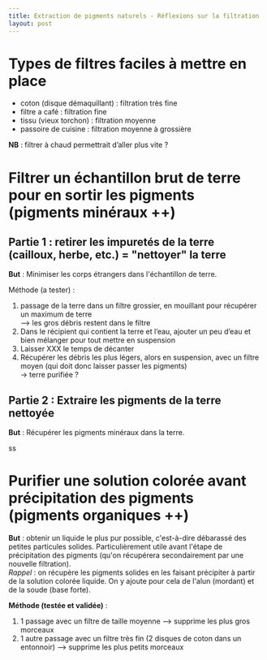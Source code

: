 ```yaml
---
title: Extraction de pigments naturels - Réflexions sur la filtration
layout: post
---
```


#  Types de filtres faciles à mettre en place

- coton (disque démaquillant) : filtration très fine
- filtre a café : filtration fine
- tissu (vieux torchon) : filtration moyenne 
- passoire de cuisine : filtration moyenne à grossière

**NB** : filtrer à chaud permettrait d’aller plus vite ?

# Filtrer un échantillon brut de terre pour en sortir les pigments (pigments minéraux ++)

## Partie 1 : retirer les impuretés de la terre (cailloux, herbe, etc.) = "nettoyer" la terre  

**But** : Minimiser les corps étrangers dans l'échantillon de terre.  

Méthode (a tester) : 
1) passage de la terre dans un filtre grossier, en mouillant pour récupérer un maximum de terre   
  --> les gros débris restent dans le filtre   
2) Dans le récipient qui contient la terre et l’eau, ajouter un peu d’eau et bien mélanger pour tout mettre en suspension  
3) Laisser XXX le temps de décanter  
4) Récupérer les débris les plus légers, alors en suspension, avec un filtre moyen (qui doit donc laisser passer les pigments)  
-> terre purifiée ?  

## Partie 2 : Extraire les pigments de la terre nettoyée

**But** : Récupérer les pigments minéraux dans la terre.  

ss

# Purifier une solution colorée avant précipitation des pigments (pigments organiques ++)

**But** : obtenir un liquide le plus pur possible, c'est-à-dire débarassé des petites particules solides. Particulièrement utile avant l'étape de précipitation des pigments (qu'on récupérera secondairement par une nouvelle filtration).      
*Rappel* : on récupère les pigments solides en les faisant précipiter à partir de la solution colorée liquide. On y ajoute pour cela de l'alun (mordant) et de la soude (base forte).   

**Méthode (testée et validée)** :  
1) 1 passage avec un filtre de taille moyenne —> supprime les plus gros morceaux  
2) 1 autre passage avec un filtre très fin (2 disques de coton dans un entonnoir) —> supprime les plus petits morceaux  
